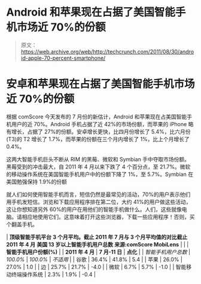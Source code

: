 # Android 和苹果现在占据了美国智能手机市场近 70%的份额 

> 原文：<https://web.archive.org/web/http://techcrunch.com/2011/08/30/android-apple-70-percent-smartphone/>

# 安卓和苹果现在占据了美国智能手机市场近 70%的份额

根据 comScore 今天发布的 7 月份的新估计，Android 和苹果现在占美国智能手机用户的近 70%。Android 手机占据了近 42%的市场份额，而苹果的 iPhone 略有增长，占据了 27%的份额。安卓增长更快，比四月份增长了 5.4%，比六月份(T3)的 T2 增长了 1.7%，而苹果的份额在三个月内增长了 1%，比上个月增长了 0.4%。

这两大智能手机巨头不断从 RIM 的黑莓、微软和 Symbian 手中夺取市场份额。黑莓受到的冲击最大，自 2011 年 4 月以来下跌了 4 个百分点，至 21.7%。微软的移动操作系统在美国智能手机用户中的份额下降了 1%，至 5.7%。Symbian 在美国勉强保持 1.9%的份额

就人们如何使用智能手机而言，短信仍然是最常见的活动，70%的用户表示他们用手机发短信。浏览和下载应用程序排在第二位，大约 41%的用户做这些活动，这让你想知道另外 60%的用户在用他们的智能手机做什么。人们，这些就像电脑。请相应地使用它们。这意味着打开这些浏览器，下载一些应用程序！否则，买个翻盖手机。

| **顶级智能手机平台**
**3 个月平均。截止 2011 年 7 月与 3 个月平均值的对比截止 2011 年 4 月**
**美国 13 岁以上智能手机用户总数**
**来源:comScore MobiLens** |
|  | **智能手机用户份额(%)** |
| **2011 年 4 月** | **7 月-11 日** | **点化** |
| *智能手机用户总数* | *100.0%* | *100.0%* | *不适用* |
| 谷歌 | 36.4% | 41.8% | 5.4 |
| 苹果 | 26.0% | 27.0% | 1.0 |
| 边 | 25.7% | 21.7% | -4.0 |
| 微软 | 6.7% | 5.7% | -1.0 |
| 智能移动终端操作系统 | 2.3% | 1.9% | -0.4 |
